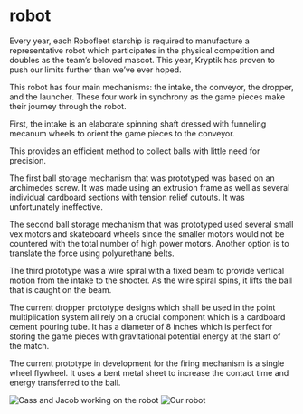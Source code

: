 # robot
Every year, each Robofleet starship is required to manufacture a representative robot which participates in the physical competition and doubles as the team’s beloved mascot. This year, Kryptik has proven to push our limits further than we’ve ever hoped.


This robot has four main mechanisms: the intake, the conveyor, the dropper, and the launcher. These four work in synchrony as the game pieces make their journey through the robot.


First, the intake is an elaborate spinning shaft dressed with funneling mecanum wheels to orient the game pieces to the conveyor. 

This provides an efficient method to collect balls with little need for precision. 


The first ball storage mechanism that was prototyped was based on an archimedes screw. It was made using an extrusion frame as well as several individual cardboard sections with tension relief cutouts. It was unfortunately ineffective.


The second ball storage mechanism that was prototyped used several small vex motors and skateboard wheels since the smaller motors would not be countered with the total number of high power motors. Another option is to translate the force using polyurethane belts.


The third prototype was a wire spiral with a fixed beam to provide vertical motion from the intake to the shooter. As the wire spiral spins, it lifts the ball that is caught on the beam.


The current dropper prototype designs which shall be used in the point multiplication system all rely on a crucial component which is a cardboard cement pouring tube. It has a diameter of 8 inches which is perfect for storing the game pieces with gravitational potential energy at the start of the match.


The current prototype in development for the firing mechanism is a single wheel flywheel. It uses a bent metal sheet to increase the contact time and energy transferred to the ball. 


![Cass and Jacob working on the robot](/images/robotImage1.jpg)
![Our robot](/images/robotImage2.jpg)
